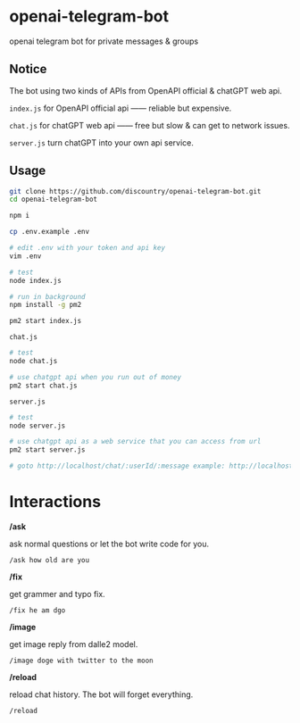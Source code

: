 # openai-telegram-bot

openai telegram bot for private messages &amp; groups

## Notice

The bot using two kinds of APIs from OpenAPI official & chatGPT web api.

`index.js` for OpenAPI official api —— reliable but expensive.

`chat.js` for chatGPT web api —— free but slow & can get to network issues.

`server.js` turn chatGPT into your own api service.

## Usage

```bash
git clone https://github.com/discountry/openai-telegram-bot.git
cd openai-telegram-bot

npm i

cp .env.example .env

# edit .env with your token and api key
vim .env

# test
node index.js

# run in background
npm install -g pm2

pm2 start index.js
```

`chat.js`

```bash
# test
node chat.js

# use chatgpt api when you run out of money
pm2 start chat.js
```

`server.js`

```bash
# test
node server.js

# use chatgpt api as a web service that you can access from url
pm2 start server.js

# goto http://localhost/chat/:userId/:message example: http://localhost/chat/1/hello
```

# Interactions

**/ask**

ask normal questions or let the bot write code for you.

```
/ask how old are you
```

**/fix**

get grammer and typo fix.

```
/fix he am dgo
```

**/image**

get image reply from dalle2 model.

```
/image doge with twitter to the moon
```

**/reload**

reload chat history. The bot will forget everything.

```
/reload
```
